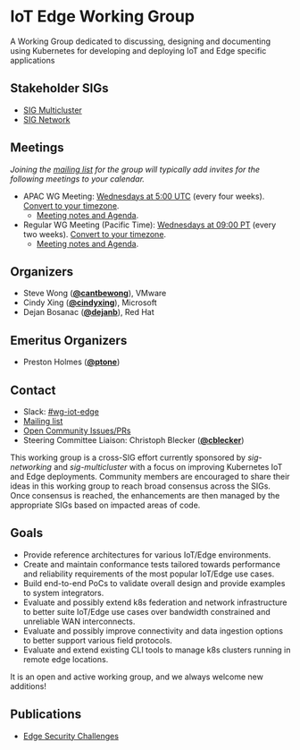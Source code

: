 <!---
This is an autogenerated file!

Please do not edit this file directly, but instead make changes to the
sigs.yaml file in the project root.

To understand how this file is generated, see https://git.k8s.io/community/generator/README.md
--->
# IoT Edge Working Group

A Working Group dedicated to discussing, designing and documenting using Kubernetes for developing and deploying IoT and Edge specific applications

## Stakeholder SIGs
* [SIG Multicluster](/sig-multicluster)
* [SIG Network](/sig-network)

## Meetings
*Joining the [mailing list](https://groups.google.com/forum/#!forum/kubernetes-wg-iot-edge) for the group will typically add invites for the following meetings to your calendar.*
* APAC WG Meeting: [Wednesdays at 5:00 UTC](https://zoom.us/j/91251176046?pwd=cmdqclovM3R3eDB1VlpuL1ZGU1hnZz09) (every four weeks). [Convert to your timezone](http://www.thetimezoneconverter.com/?t=5:00&tz=UTC).
  * [Meeting notes and Agenda](https://docs.google.com/document/d/1Yuwy9IO4X6XKq2wLW0pVZn5yHQxlyK7wdYBZBXRWiKI/edit?usp=sharing).
* Regular WG Meeting (Pacific Time): [Wednesdays at 09:00 PT](https://zoom.us/j/92778512626?pwd=MXhlemwvYnhkQmkxeXllQ0Z5VGs4Zz09) (every two weeks). [Convert to your timezone](http://www.thetimezoneconverter.com/?t=09:00&tz=PT).
  * [Meeting notes and Agenda](https://docs.google.com/document/d/1Yuwy9IO4X6XKq2wLW0pVZn5yHQxlyK7wdYBZBXRWiKI/edit?usp=sharing).

## Organizers

* Steve Wong (**[@cantbewong](https://github.com/cantbewong)**), VMware
* Cindy Xing (**[@cindyxing](https://github.com/cindyxing)**), Microsoft
* Dejan Bosanac (**[@dejanb](https://github.com/dejanb)**), Red Hat

## Emeritus Organizers

* Preston Holmes (**[@ptone](https://github.com/ptone)**)

## Contact
- Slack: [#wg-iot-edge](https://kubernetes.slack.com/messages/wg-iot-edge)
- [Mailing list](https://groups.google.com/forum/#!forum/kubernetes-wg-iot-edge)
- [Open Community Issues/PRs](https://github.com/kubernetes/community/labels/wg%2Fiot-edge)
- Steering Committee Liaison: Christoph Blecker (**[@cblecker](https://github.com/cblecker)**)
<!-- BEGIN CUSTOM CONTENT -->
This working group is a cross-SIG effort currently sponsored by _sig-networking_ and _sig-multicluster_ with
a focus on improving Kubernetes IoT and Edge deployments. Community members are encouraged to share their ideas in this working group to reach broad consensus across the SIGs. Once consensus is reached, the enhancements
are then managed by the appropriate SIGs based on impacted areas of code.

## Goals

* Provide reference architectures for various IoT/Edge environments.
* Create and maintain conformance tests tailored towards performance and reliability requirements of the most popular IoT/Edge use cases.
* Build end-to-end PoCs to validate overall design and provide examples to system integrators.
* Evaluate and possibly extend k8s federation and network infrastructure to better suite IoT/Edge use cases over bandwidth constrained and unreliable WAN interconnects.
* Evaluate and possibly improve connectivity and data ingestion options to better support various field protocols.
* Evaluate and extend existing CLI tools to manage k8s clusters running in remote edge locations.

It is an open and active working group, and we always welcome new additions!

## Publications
* [Edge Security Challenges](whitepapers/edge-security-challenges/)

<!-- END CUSTOM CONTENT -->
